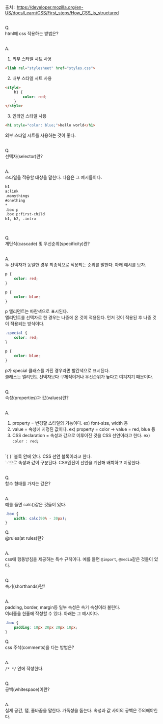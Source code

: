 출처 : https://developer.mozilla.org/en-US/docs/Learn/CSS/First_steps/How_CSS_is_structured<br/><br/>

Q.<br/>
html에 css 적용하는 방법은?<br/><br/>

A.<br/>
1. 외부 스타일 시트 사용
```html
<link rel="stylesheet" href="styles.css">
```
2. 내부 스타일 시트 사용
```html
<style>
    h1 {
        color: red;
    }
</style>
```
3. 인라인 스타일 사용
```html
<h1 style="color: blue;">hello world</h1>
```

외부 스타일 시트를 사용하는 것이 좋다.<br/><br/>

Q.<br/>
선택자(selector)란?<br/><br/>

A.<br/>
스타일을 적용할 대상을 말한다. 다음은 그 예시들이다.
```html
h1
a:link
.manythings
#onething
*
.box p
.box p:first-child
h1, h2, .intro
```
<br/>

Q.<br/>
계단식(cascade) 및 우선순위(specificity)란?<br/><br/>

A.<br/>
두 선택자가 동일한 경우 최종적으로 적용되는 순위를 말한다. 아래 예시를 보자.<br/>
```css
p {
    color: red;
}

p {
    color: blue;
}
```
p 엘리먼트는 파란색으로 표시된다.<br/>
엘리먼트를 선택자로 한 경우는 나중에 온 것이 적용된다. 먼저 것이 적용된 후 나중 것이 적용되는 방식이다.<br/>
```css
.special {
    color: red;
}

p {
    color: blue;
}
```
p가 special 클래스를 가진 경우라면 빨간색으로 표시된다.<br/>
클래스는 엘리먼트 선택자보다 구체적이거나 우선순위가 높다고 여겨지기 때문이다.<br/><br/>

Q.<br/>
속성(properties)과 값(values)란?<br/><br/>

A.<br/>
1. property = 변경할 스타일의 기능이다. ex) font-size, width 등
2. value = 속성에 지정된 값이다. ex) property = color -> value = red, blue 등
3. CSS declaration = 속성과 값으로 이루어진 것을 CSS 선언이라고 한다. ex) `color : red;`
<br/>
`{ }` 블록 안에 있다. CSS 선언 블록이라고 한다.<br/>
`:`으로 속성과 값이 구분된다. CSS엔진이 선언을 계산해 배치하고 지정한다.<br/><br/>

Q.<br/>
함수 형태를 가지는 값은?<br/><br/>

A.<br/>
예를 들면 calc()같은 것들이 있다.<br/>
```css
.box {
    width: calc(90% - 30px);
}
```

Q.<br/>
@rules(at rules)란?<br/><br/>

A.<br/>
css에 행동방침을 제공하는 특수 규칙이다. 예를 들면 `@import`, `@media`같은 것들이 있다.<br/><br/>

Q.<br/>
속기(shorthands)란?<br/><br/>

A.<br/>
padding, border, margin등 일부 속성은 속기 속성이라 불린다.<br/>
여러줄을 한줄에 작성할 수 있다. 아래는 그 예시이다.<br/>
```css
.box {
    padding: 10px 20px 20px 10px;
}
```

Q.<br/>
css 주석(comments)을 다는 방법은?<br/><br/>

A.<br/>
`/* */` 안에 작성한다.<br/><br/>

Q.<br/>
공백(whitespace)이란?<br/><br/>

A.<br/>
실제 공간, 탭, 줄바꿈을 말한다. 가독성을 돕는다. 속성과 값 사이의 공백은 주의해야한다.<br/>